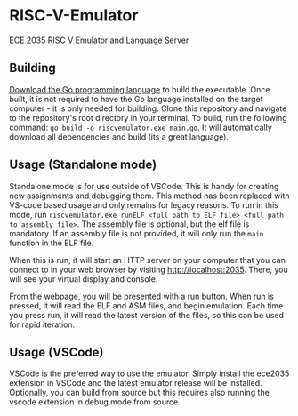# RISC-V-Emulator
ECE 2035 RISC V Emulator and Language Server

## Building

[Download the Go programming language](https://go.dev/doc/install) to build the executable. Once built, it is not required to have the Go language installed on the target computer - it is only needed for building. Clone this repository and navigate to the repository's root directory in your terminal. To bulid, run the following command: `go build -o riscvemulator.exe main.go`. It will automatically download all dependencies and build (its a great language).

## Usage (Standalone mode)

Standalone mode is for use outside of VSCode. This is handy for creating new assignments and debugging them. This method has been replaced with VS-code based usage and only remains for legacy reasons. To run in this mode, run `riscvemulator.exe runELF <full path to ELF file> <full path to assembly file>`. The assembly file is optional, but the elf file is mandatory. If an assembly file is not provided, it will only run the `main` function in the ELF file.

When this is run, it will start an HTTP server on your computer that you can connect to in your web browser by visiting [http://localhost:2035](http://localhost:2035). There, you will see your virtual display and console.

From the webpage, you will be presented with a run button. When run is pressed, it will read the ELF and ASM files, and begin emulation. Each time you press run, it will read the latest version of the files, so this can be used for rapid iteration.

## Usage (VSCode)

VSCode is the preferred way to use the emulator. Simply install the ece2035 extension in VSCode and the latest emulator release will be installed. Optionally, you can build from source but this requires also running the vscode extension in debug mode from source.
